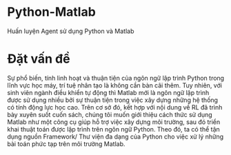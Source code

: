 # Python-Matlab
Huấn luyện Agent sử dụng Python và Matlab 
# Đặt vấn đề
Sự phổ biến, tính linh hoạt và thuận tiện của ngôn ngữ lập trình Python trong lĩnh vực học máy, trí tuệ nhân tạo là không cần bàn cãi thêm. Tuy nhiên, với sinh viên ngành điều khiển tự động thì Matlab mới là ngôn ngữ lập trình được sử dụng nhiều bởi sự thuận tiện trong việc xây dựng những hệ thống có tính động lực học cao. Trên cơ sở đó, kết hợp với nội dung về RL đã trình bày xuyên suốt cuốn sách, chúng tôi muốn giới thiệu cách thức sử dụng Matlab như một công cụ giúp hỗ trợ việc xây dựng môi trường, sau đó triển khai thuật toán được lập trình trên ngôn ngữ Python. Theo đó, ta có thể tận dụng nguồn Framework/ Thư viện đa dạng của Python cho việc xử lý những bài toán phức tạp trên môi trường Matlab. 
